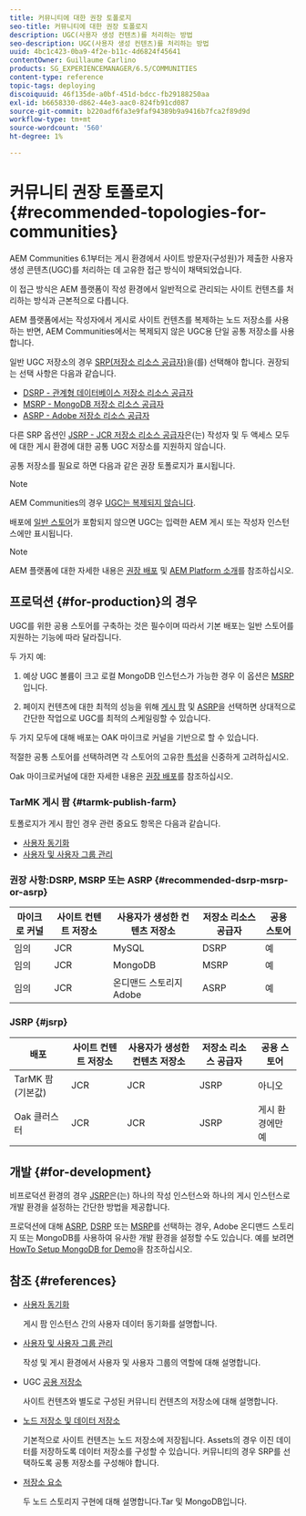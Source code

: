 ```yaml
---
title: 커뮤니티에 대한 권장 토폴로지
seo-title: 커뮤니티에 대한 권장 토폴로지
description: UGC(사용자 생성 컨텐츠)를 처리하는 방법
seo-description: UGC(사용자 생성 컨텐츠)를 처리하는 방법
uuid: 4bc1c423-0ba9-4f2e-b11c-4d6824f45641
contentOwner: Guillaume Carlino
products: SG_EXPERIENCEMANAGER/6.5/COMMUNITIES
content-type: reference
topic-tags: deploying
discoiquuid: 46f135de-a0bf-451d-bdcc-fb29188250aa
exl-id: b6658330-d862-44e3-aac0-824fb91cd087
source-git-commit: b220adf6fa3e9faf94389b9a9416b7fca2f89d9d
workflow-type: tm+mt
source-wordcount: '560'
ht-degree: 1%

---
```


# 커뮤니티 권장 토폴로지 {#recommended-topologies-for-communities}

AEM Communities 6.1부터는 게시 환경에서 사이트 방문자(구성원)가 제출한 사용자 생성 콘텐츠(UGC)를 처리하는 데 고유한 접근 방식이 채택되었습니다.

이 접근 방식은 AEM 플랫폼이 작성 환경에서 일반적으로 관리되는 사이트 컨텐츠를 처리하는 방식과 근본적으로 다릅니다.

AEM 플랫폼에서는 작성자에서 게시로 사이트 컨텐츠를 복제하는 노드 저장소를 사용하는 반면, AEM Communities에서는 복제되지 않은 UGC용 단일 공통 저장소를 사용합니다.

일반 UGC 저장소의 경우 [SRP(저장소 리소스 공급자)](working-with-srp.md)을(를) 선택해야 합니다. 권장되는 선택 사항은 다음과 같습니다.

* [DSRP - 관계형 데이터베이스 저장소 리소스 공급자](dsrp.md)
* [MSRP - MongoDB 저장소 리소스 공급자](msrp.md)
* [ASRP - Adobe 저장소 리소스 공급자](asrp.md)

다른 SRP 옵션인 [JSRP - JCR 저장소 리소스 공급자](jsrp.md)은(는) 작성자 및 두 액세스 모두에 대한 게시 환경에 대한 공통 UGC 저장소를 지원하지 않습니다.

공통 저장소를 필요로 하면 다음과 같은 권장 토폴로지가 표시됩니다.

>[!NOTE]
>
>AEM Communities의 경우 [UGC는 복제되지 않습니다](working-with-srp.md#ugc-never-replicated).
>
>배포에 [일반 스토어](working-with-srp.md)가 포함되지 않으면 UGC는 입력한 AEM 게시 또는 작성자 인스턴스에만 표시됩니다.


>[!NOTE]
>
>AEM 플랫폼에 대한 자세한 내용은 [권장 배포](../../help/sites-deploying/recommended-deploys.md) 및 [AEM Platform 소개](../../help/sites-deploying/data-store-config.md)를 참조하십시오.

## 프로덕션 {#for-production}의 경우

UGC를 위한 공용 스토어를 구축하는 것은 필수이며 따라서 기본 배포는 일반 스토어를 지원하는 기능에 따라 달라집니다.

두 가지 예:

1. 예상 UGC 볼륨이 크고 로컬 MongoDB 인스턴스가 가능한 경우 이 옵션은 [MSRP](msrp.md)입니다.

1. 페이지 컨텐츠에 대한 최적의 성능을 위해 [게시 팜](../../help/sites-deploying/recommended-deploys.md#tarmk-farm) 및 [ASRP](asrp.md)을 선택하면 상대적으로 간단한 작업으로 UGC를 최적의 스케일링할 수 있습니다.

두 가지 모두에 대해 배포는 OAK 마이크로 커널을 기반으로 할 수 있습니다.

적절한 공통 스토어를 선택하려면 각 스토어의 고유한 [특성](working-with-srp.md#characteristics-of-srp-options)을 신중하게 고려하십시오.

Oak 마이크로커널에 대한 자세한 내용은 [권장 배포](../../help/sites-deploying/recommended-deploys.md)를 참조하십시오.

### TarMK 게시 팜 {#tarmk-publish-farm}

토폴로지가 게시 팜인 경우 관련 중요도 항목은 다음과 같습니다.

* [사용자 동기화](sync.md)
* [사용자 및 사용자 그룹 관리](users.md)

### 권장 사항:DSRP, MSRP 또는 ASRP {#recommended-dsrp-msrp-or-asrp}

| 마이크로 커널 | 사이트 컨텐트 저장소 | 사용자가 생성한 컨텐츠 저장소 | 저장소 리소스 공급자 | 공용 스토어 |
|-------------|------------------------|----------------------------------|---------------------------|---------------|
| 임의 | JCR | MySQL | DSRP | 예 |
| 임의 | JCR | MongoDB | MSRP | 예 |
| 임의 | JCR | 온디맨드 스토리지 Adobe | ASRP | 예 |

### JSRP {#jsrp}


| 배포 | 사이트 컨텐트 저장소 | 사용자가 생성한 컨텐츠 저장소 | 저장소 리소스 공급자 | 공용 스토어 |
|----------------------|------------------------|----------------------------------|---------------------------|---------------------------------|
| TarMK 팜(기본값) | JCR | JCR | JSRP | 아니오 |
| Oak 클러스터 | JCR | JCR | JSRP | 게시 환경에만 예 |

## 개발 {#for-development}

비프로덕션 환경의 경우 [JSRP](jsrp.md)은(는) 하나의 작성 인스턴스와 하나의 게시 인스턴스로 개발 환경을 설정하는 간단한 방법을 제공합니다.

프로덕션에 대해 [ASRP](asrp.md), [DSRP](dsrp.md) 또는 [MSRP](msrp.md)를 선택하는 경우, Adobe 온디맨드 스토리지 또는 MongoDB를 사용하여 유사한 개발 환경을 설정할 수도 있습니다. 예를 보려면 [HowTo Setup MongoDB for Demo](demo-mongo.md)을 참조하십시오.

## 참조 {#references}

* [사용자 동기화](sync.md)

   게시 팜 인스턴스 간의 사용자 데이터 동기화를 설명합니다.

* [사용자 및 사용자 그룹 관리](users.md)

   작성 및 게시 환경에서 사용자 및 사용자 그룹의 역할에 대해 설명합니다.

* UGC [공용 저장소](working-with-srp.md)

   사이트 컨텐츠와 별도로 구성된 커뮤니티 컨텐츠의 저장소에 대해 설명합니다.

* [노드 저장소 및 데이터 저장소](../../help/sites-deploying/data-store-config.md)

   기본적으로 사이트 컨텐츠는 노드 저장소에 저장됩니다. Assets의 경우 이진 데이터를 저장하도록 데이터 저장소를 구성할 수 있습니다. 커뮤니티의 경우 SRP를 선택하도록 공통 저장소를 구성해야 합니다.

* [저장소 요소](../../help/sites-deploying/storage-elements-in-aem-6.md)

   두 노드 스토리지 구현에 대해 설명합니다.Tar 및 MongoDB입니다.
